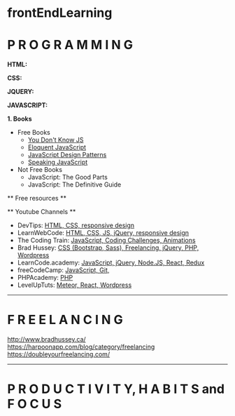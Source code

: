 # frontEndLearning

# P R O G R A M M I N G

**HTML:**

**CSS:**

**JQUERY:**


**JAVASCRIPT:**

**1. Books**
  * Free Books
    - [You Don't Know JS](https://github.com/getify/You-Dont-Know-JS)
    - [Eloquent JavaScript](http://eloquentjavascript.net/)
    - [JavaScript Design Patterns](https://addyosmani.com/resources/essentialjsdesignpatterns/book/)
    - [Speaking JavaScript](http://speakingjs.com/es5/index.html)
  * Not Free Books
    - JavaScript: The Good Parts
    - JavaScript: The Definitive Guide

** Free resources **

** Youtube Channels **
- DevTips: [HTML, CSS, responsive design](https://www.youtube.com/user/DevTipsForDesigners)
- LearnWebCode: [HTML, CSS, JS, jQuery, responsive design](https://www.youtube.com/channel/UCHRp19HU7Y2LwfI0Ai6WAGQ)
- The Coding Train: [JavaScript, Coding Challenges, Animations](https://www.youtube.com/user/shiffman/)
- Brad Hussey: [CSS (Bootstrap, Sass), Freelancing, jQuery, PHP, Wordpress](https://www.youtube.com/channel/UCVguiojKA6iobcySMJ5boNA)
- LearnCode.academy: [JavaScript, jQuery, Node.JS, React, Redux](https://www.youtube.com/channel/UCVTlvUkGslCV_h-nSAId8Sw)
- freeCodeCamp: [JavaScript, Git, ](https://www.youtube.com/channel/UC8butISFwT-Wl7EV0hUK0BQ)
- PHPAcademy: [PHP](https://www.youtube.com/user/phpacademy)
- LevelUpTuts: [Meteor, React, Wordpress](https://www.youtube.com/user/LevelUpTuts/playlists)

<hr>

# F R E E L A N C I N G

http://www.bradhussey.ca/
https://harpoonapp.com/blog/category/freelancing
https://doubleyourfreelancing.com/

<hr>

# P R O D U C T I V I T Y, H A B I T S and F O C U S
